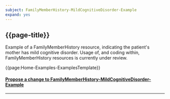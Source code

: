 ```yaml
---
subject: FamilyMemberHistory-MildCognitiveDisorder-Example
expand: yes
---
```




## {{page-title}}

Example of a FamilyMemberHistory resource, indicating the patient's mother has mild cognitive disorder. Usage of, and coding within, FamilyMemberHistory resources is currently under review.


{{page:Home-Examples-ExamplesTemplate}}



<div id="Feedback" class="tabcontent">
<h4><a href='https://simplifier.net/NHS-Digital-FHIR-Genomics-Implementation-Guide/FamilyMemberHistory-MildCognitiveDisorder-Example/~issues?level=File' target="_blank">Propose a change to FamilyMemberHistory-MildCognitiveDisorder-Example</a></h4>
</div>

---